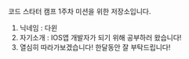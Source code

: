 코드 스타터 캠프 1주차 미션을 위한 저장소입니다.

1. 닉네임 : 다윈
2. 자기소개 : IOS앱 개발자가 되기 위해 공부하러 왔습니다!
3. 열심히 따라가보겠습니다! 한달동안 잘 부탁드립니다!

